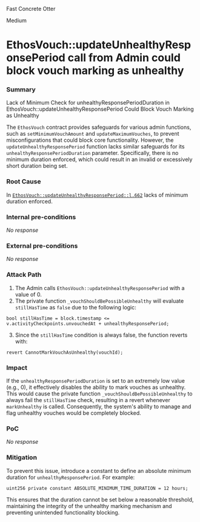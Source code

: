 Fast Concrete Otter

Medium

# EthosVouch::updateUnhealthyResponsePeriod call from Admin could block vouch marking as unhealthy

### Summary

Lack of Minimum Check for unhealthyResponsePeriodDuration in EthosVouch::updateUnhealthyResponsePeriod Could Block Vouch Marking as Unhealthy

The `EthosVouch` contract provides safeguards for various admin functions, such as `setMinimumVouchAmount` and `updateMaximumVouches`, to prevent misconfigurations that could block core functionality. However, the `updateUnhealthyResponsePeriod` function lacks similar safeguards for its `unhealthyResponsePeriodDuration` parameter. Specifically, there is no minimum duration enforced, which could result in an invalid or excessively short duration being set.

### Root Cause

In [`EthosVouch::updateUnhealthyResponsePeriod::l.662`](https://github.com/sherlock-audit/2024-11-ethos-network-ii/blob/main/ethos/packages/contracts/contracts/EthosVouch.sol#L662)  lacks of minimum duration enforced.

### Internal pre-conditions

_No response_

### External pre-conditions

_No response_

### Attack Path

1. The Admin calls `EthosVouch::updateUnhealthyResponsePeriod` with a value of 0.
2. The private function `_vouchShouldBePossibleUnhealthy` will evaluate `stillHasTime` as `false` due to the following logic:
```solidity
bool stillHasTime = block.timestamp <= v.activityCheckpoints.unvouchedAt + unhealthyResponsePeriod;
```
3. Since the `stillHasTime` condition is always false, the function reverts with:
```solidity
revert CannotMarkVouchAsUnhealthy(vouchId);
```


### Impact

If the `unhealthyResponsePeriodDuration` is set to an extremely low value (e.g., 0), it effectively disables the ability to mark vouches as unhealthy. This would cause the private function `_vouchShouldBePossibleUnhealthy` to always fail the `stillHasTime` check, resulting in a revert whenever `markUnhealthy` is called. Consequently, the system's ability to manage and flag unhealthy vouches would be completely blocked.

### PoC

_No response_

### Mitigation

To prevent this issue, introduce a constant to define an absolute minimum duration for `unhealthyResponsePeriod`. For example:

```solidity
uint256 private constant ABSOLUTE_MINIMUM_TIME_DURATION = 12 hours;
```

This ensures that the duration cannot be set below a reasonable threshold, maintaining the integrity of the unhealthy marking mechanism and preventing unintended functionality blocking.